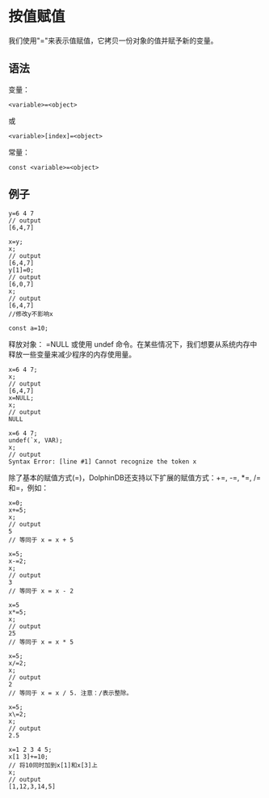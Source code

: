 # 按值赋值

我们使用"="来表示值赋值，它拷贝一份对象的值并赋予新的变量。

## 语法

变量：

`<variable>=<object>`

或

`<variable>[index]=<object>`

常量：

`const <variable>=<object>`

## 例子

```
y=6 4 7
// output
[6,4,7]

x=y;
x;
// output
[6,4,7]
y[1]=0;
// output
[6,0,7]
x;
// output
[6,4,7]
//修改y不影响x

const a=10;
```

释放对象： <variable>=NULL 或使用 undef 命令。在某些情况下，我们想要从系统内存中释放一些变量来减少程序的内存使用量。

```
x=6 4 7;
x;
// output
[6,4,7]
x=NULL;
x;
// output
NULL

x=6 4 7;
undef(`x, VAR);
x;
// output
Syntax Error: [line #1] Cannot recognize the token x
```

除了基本的赋值方式(=)，DolphinDB还支持以下扩展的赋值方式：+=, -=, \*=, /=和=，例如：

```
x=0;
x+=5;
x;
// output
5
// 等同于 x = x + 5

x=5;
x-=2;
x;
// output
3
// 等同于 x = x - 2

x=5
x*=5;
x;
// output
25
// 等同于 x = x * 5

x=5;
x/=2;
x;
// output
2
// 等同于 x = x / 5. 注意：/表示整除。

x=5;
x\=2;
x;
// output
2.5

x=1 2 3 4 5;
x[1 3]+=10;
// 将10同时加到x[1]和x[3]上
x;
// output
[1,12,3,14,5]
```

